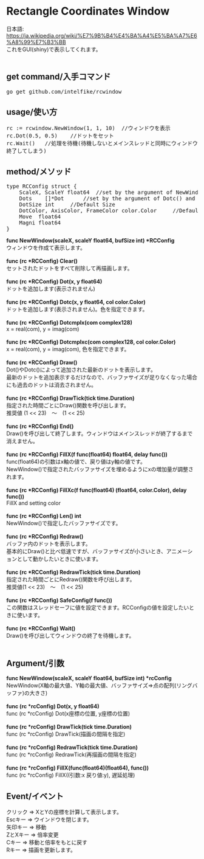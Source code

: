 <h1>Rectangle Coordinates Window</h1>

日本語:<br>
https://ja.wikipedia.org/wiki/%E7%9B%B4%E4%BA%A4%E5%BA%A7%E6%A8%99%E7%B3%BB<br>
これをGUI(shiny)で表示してくれます。<br>
<br>

<h2>get command/入手コマンド</h2>

<pre>
go get github.com/intelfike/rcwindow
</pre>

<h2>usage/使い方</h2>

<pre>
rc := rcwindow.NewWindow(1, 1, 10)	//ウィンドウを表示
rc.Dot(0.5, 0.5)	//ドットをセット
rc.Wait()	//処理を待機(待機しないとメインスレッドと同時にウィンドウの描画
終了してしまう)
</pre>

<h2>method/メソッド</h2>
<pre>
type RCConfig struct {
	ScaleX, ScaleY float64	//set by the argument of NewWindow() function
	Dots    []*Dot 		//set by the argument of Dotc() and Dot() function
	DotSize int 	//Default Size
	DotColor, AxisColor, FrameColor color.Color 	//Default Color
	Move  float64
	Magni float64
}
</pre>

<b>func NewWindow(scaleX, scaleY float64, bufSize int) *RCConfig</b><br>
ウィンドウを作成て表示します。<br>
<br>
<b>func (rc *RCConfig) Clear()</b><br>
セットされたドットをすべて削除して再描画します。<br>
<br>
<b>func (rc *RCConfig) Dot(x, y float64)</b><br>
ドットを追加します(表示されません)<br>
<br>
<b>func (rc *RCConfig) Dotc(x, y float64, col color.Color)</b><br>
ドットを追加します(表示されません)。色を指定できます。<br>
<br>
<b>func (rc *RCConfig) Dotcmplx(com complex128)</b><br>
x = real(com), y = imag(com)<br>
<br>
<b>func (rc *RCConfig) Dotcmplxc(com complex128, col color.Color)</b><br>
x = real(com), y = imag(com), 色を指定できます。<br>
<br>
<b>func (rc *RCConfig) Draw()</b><br>
Dot()やDotc()によって追加された最新のドットを表示します。<br>
最新のドットを追加表示するだけなので、バッファサイズが足りなくなった場合にも過去のドットは消去されません。<br>
<br>
<b>func (rc *RCConfig) DrawTick(tick time.Duration)</b><br>
指定された時間ごとにDraw()関数を呼び出します。<br>
推奨値 (1 << 23)　～　(1 << 25)<br>
<br>
<b>func (rc *RCConfig) End()</b><br>
Draw()を呼び出して終了します。ウィンドウはメインスレッドが終了するまで消えません。<br>
<br>
<b>func (rc *RCConfig) FillX(f func(float64) float64, delay func())</b><br>
func(float64)の引数はx軸の値で、戻り値はy軸の値です。<br>
NewWindow()で指定されたバッファサイズを埋めるようにxの増加量が調整されます。<br>
<br>
<b>func (rc *RCConfig) FillXc(f func(float64) (float64, color.Color), delay func())</b><br>
FillX and setting color<br>
<br>
<b>func (rc *RCConfig) Len() int</b><br>
NewWindow()で指定したバッファサイズです。<br>
<br>
<b>func (rc *RCConfig) Redraw()</b><br>
バッファ内のドットを表示します。<br>
基本的にDraw()と比べ低速ですが、バッファサイズが小さいとき、アニメーションとして動かしたいときに使います。<br>
<br>
<b>func (rc *RCConfig) RedrawTick(tick time.Duration)</b><br>
指定された時間ごとにRedraw()関数を呼び出します。<br>
推奨値(1 << 23)　～　(1 << 25)<br>
<br>
<b>func (rc *RCConfig) SafeConfig(f func())</b><br>
この関数はスレッドセーフに値を設定できます。RCConfigの値を設定したいときに使います。<br>
<br>
<b>func (rc *RCConfig) Wait()</b><br>
Draw()を呼び出してウィンドウの終了を待機します。<br>
<br>


<h2>Argument/引数</h2>
<b>func NewWindow(scaleX, scaleY float64, bufSize int) *rcConfig</b><br>
NewWindow(X軸の最大値、Y軸の最大値、バッファサイズ=>点の配列(リングバッファ)の大きさ)<br>
<br>
<b>func (rc *rcConfig) Dot(x, y float64)</b><br>
func (rc *rcConfig) Dot(x座標の位置, y座標の位置)<br>
<br>
<b>func (rc *rcConfig) DrawTick(tick time.Duration)</b><br>
func (rc *rcConfig) DrawTick(描画の間隔を指定)<br>
<br>
<b>func (rc *rcConfig) RedrawTick(tick time.Duration)</b><br>
func (rc *rcConfig) RedrawTick(再描画の間隔を指定)<br>
<br>
<b>func (rc *rcConfig) FillX(func(float64)(float64), func())</b><br>
func (rc *rcConfig) FillX((引数:x 戻り値:y), 遅延処理)<br>


<h2>Event/イベント</h2>

クリック => XとYの座標を計算して表示します。<br>
Escキー => ウインドウを閉じます。<br>
矢印キー => 移動<br>
ZとXキー => 倍率変更<br>
Cキー => 移動と倍率をもとに戻す<br>
Rキー => 描画を更新します。<br>

